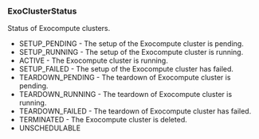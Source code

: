### ExoClusterStatus
Status of Exocompute clusters.

- SETUP_PENDING - The setup of the Exocompute cluster is pending.
- SETUP_RUNNING - The setup of the Exocompute cluster is running.
- ACTIVE - The Exocompute cluster is running.
- SETUP_FAILED - The setup of the Exocompute cluster has failed.
- TEARDOWN_PENDING - The teardown of Exocompute cluster is pending.
- TEARDOWN_RUNNING - The teardown of Exocompute cluster is running.
- TEARDOWN_FAILED - The teardown of Exocompute cluster has failed.
- TERMINATED - The Exocompute cluster is deleted.
- UNSCHEDULABLE
